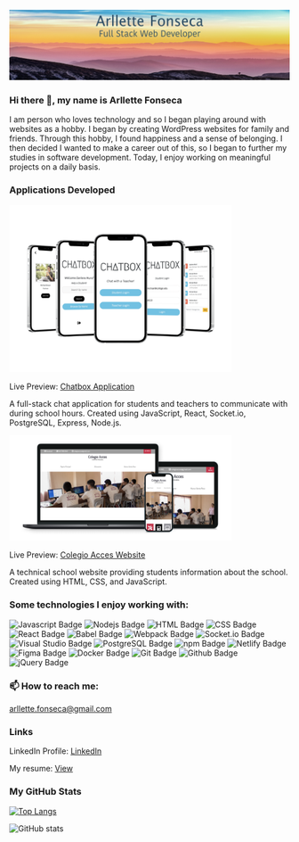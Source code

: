 ![Banner](./banner.jpg)
### Hi there 👋, my name is Arllette Fonseca
 I am person who loves technology and so I  began  playing around with
              websites as a hobby. I began by creating WordPress websites for family and friends. Through this hobby, I found
              happiness and a sense of belonging. I then decided I wanted to make a career out of this, so I began to further my studies in software development. Today, I enjoy working on meaningful projects on a daily basis.
### Applications Developed

<img src="./chatboxTransparent.png" width="400">

Live Preview: [Chatbox Application](https://student-teacher-chat.herokuapp.com/)

 A full-stack chat application for students and teachers to communicate with during school hours. Created using JavaScript, React, Socket.io, PostgreSQL, Express, Node.js.




<img src="./colegio.png" width="400">

Live Preview: [Colegio Acces Website](https://www.colegioacces.com/)

A technical school website providing students information about the school. Created using HTML, CSS, and JavaScript.


### Some technologies I enjoy working with:
![Javascript Badge](https://img.shields.io/badge/JavaScript-F7DF1E?style=for-the-badge&logo=javascript&logoColor=black)
![Nodejs Badge](https://img.shields.io/badge/NodeJS-339933?style=for-the-badge&logo=node.js&logoColor=black)
![HTML Badge](https://img.shields.io/badge/HTML5-E34F26?style=for-the-badge&logo=html5&logoColor=white)
![CSS Badge](https://img.shields.io/badge/CSS3-1572B6?style=for-the-badge&logo=css3&logoColor=white)
![React Badge](https://img.shields.io/badge/React-20232A?style=for-the-badge&logo=react&logoColor=61DAFB)
![Babel Badge](https://img.shields.io/badge/Babel-F9DC3E?style=for-the-badge&logo=babel&logoColor=black)
![Webpack Badge](https://img.shields.io/badge/Webpack-8dd6f9?style=for-the-badge&logo=webpack&logoColor=black)
![Socket.io Badge](https://img.shields.io/badge/Socket.io-010101?style=for-the-badge&logo=Socket.io&logoColor=white)
![Visual Studio Badge](https://img.shields.io/badge/Visual%20Studio%20Code-007ACC?style=for-the-badge&logo=visual-studio-code&logoColor=white)
![PostgreSQL Badge](https://img.shields.io/badge/PostgreSQl-336791?style=for-the-badge&logo=PostgreSQL&logoColor=white)
![npm Badge](https://img.shields.io/badge/npm-cb3837?style=for-the-badge&logo=npm&logoColor=white)
![Netlify Badge](https://img.shields.io/badge/Netlify-00C7B7?style=for-the-badge&logo=netlify&logoColor=white)
![Figma Badge](https://img.shields.io/badge/Figma-F24E1E?style=for-the-badge&logo=figma&logoColor=white)
![Docker Badge](https://img.shields.io/badge/Docker-2496ED?style=for-the-badge&logo=docker&logoColor=white)
![Git Badge](https://img.shields.io/badge/Git-F05032?style=for-the-badge&logo=git&logoColor=white)
![Github Badge](https://img.shields.io/badge/Github-181717?style=for-the-badge&logo=git&logoColor=white)
![jQuery Badge](https://img.shields.io/badge/jQuery-0769AD?style=for-the-badge&logo=jQuery&logoColor=white)

### 📫 How to reach me:
arllette.fonseca@gmail.com

### Links
LinkedIn Profile: [LinkedIn](https://www.linkedin.com/in/arllette-fonseca-964b5220a/)

My resume: [View](./afonsecaResume.png)

### My GitHub Stats

[![Top Langs](https://github-readme-stats.vercel.app/api/top-langs/?username=ArlletteFonseca)](https://github.com/anuraghazra/github-readme-stats)

![GitHub stats](https://github-readme-stats.vercel.app/api?username=ArlletteFonseca&show_icons=true)
